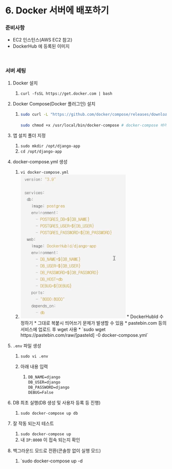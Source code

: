 # 6. Docker 서버에 배포하기

### 준비사항

* EC2 인스턴스(AWS EC2 참고)
* DockerHub 에 등록된 이미지

<br>

### 서버 세팅

1. Docker 설치

   1. `curl -fsSL https://get.docker.com | bash`

2. Docker Compose(Docker 플러그인) 설치

   1. ```bash
      sudo curl -L "https://github.com/docker/compose/releases/download/1.28.5/docker-compose-$(uname -s)-$(uname -m)" -o /usr/local/bin/docker-compose # docker-compose 바이너리 다운로드
      
      sudo chmod +x /usr/local/bin/docker-compose # docker-compose 바이너리 실행 권한 부여
      ```

3. 앱 설치 폴더 지정

   1. `sudo mkdir /opt/django-app`
   2. `cd /opt/django-app`

4. docker-compose.yml 생성

   1. `vi docker-compose.yml`
   2. <img src="..\images\composeyml.PNG" alt="composeyml" style="zoom:80%;" />	
      * DockerHubId 수정하기
      * 그대로 복붙시 띄어쓰기 문제가 발생할 수 있음
      * pastebin.com 등의 서비스에 업로드 후 wget 사용
      * `sudo wget https://pastebin.com/raw/[pasteId] -0 docker-compose.yml`

5. `.env` 파일 생성

   1. `sudo vi .env`

   2. 아래 내용 입력

      1. ```
         DB_NAME=django
         DB_USER=django
         DB_PASSWORD=django
         DEBUG=False
         ```

6. DB 최초 실행(DB 생성 및 사용자 등록 등 진행)

   1. `sudo docker-compose up db`

7. 잘 작동 되는지 테스트

   1. `sudo docker-compose up`
   2. 내 `IP:8000` 이 접속 되는지 확인

8. 백그라운드 모드로 전환(콘솔창 없이 실행 모드)

   1. `sudo docker-compose up -d









